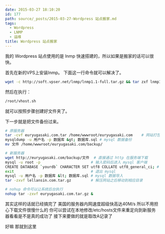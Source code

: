 ```yaml
---
date: 2015-03-27 18:10:20
id: 177
path: source/_posts/2015-03-27-Wordpress 站点搬家.md
tags:
  - Wordpress
  - LNMP
  - 运维
title: Wordpress 站点搬家
---
```


我的 Wordpress 站点使用的是 lnmp 快速搭建的，所以如果是搬家的话可以很快。

首先在新的VPS上安装lnmp。
下面这一行命令就可以解决了。

``` bash
wget -c http://soft.vpser.net/lnmp/lnmp1.1-full.tar.gz && tar zxf lnmp1.1-full.tar.gz && cd lnmp1.1-full && ./centos.sh
```

然后在执行：

<!-- more -->

``` bash
/root/vhost.sh
```

就可以按照步骤创建好文件夹了。

下一步就是把文件备份过来。

``` bash
# 原服务器
tar -cvf euryugasaki.com.tar /home/wwwroot/euryugasaki.com    # 网站打包
mysqldump -u 用户名 -p 数据库 &gt; 数据库.sql # mysql 数据备份
mv 文件 /home/wwwroot/euryugasaki.com/backup/

# 新服务器
wget http://euryugasaki.com/backup/文件  # 直接通过 http 在服务端下载
mysql -u root -p                       # 输入密码后进入 mysql 客户端
CREATE DATABASE `yourdb` CHARACTER SET utf8 COLLATE utf8_general_ci; # 创建一个名为 mydb 的数据库
exit                                   # 退出 mysql
mysql -u 用户名 -p 数据库 &lt; 数据库.sql # mysql 数据导入
tar -zxvf lellansin.com.tar.gz         # 解压网站之后移动到相应目录

# nohup 命令可以让系统后台执行
nohup tar -zxvf euryugasaki.com.tar.gz &
```

其实这样的话就已经搞完了
美国的服务器内网速度超级快高达40M/s
所以不用担心下载文件很慢什么的
你可以尝试在本地修改/etc/hosts文件来重定向到新服务器看看是不是真的成功了
接下来要做的就是取改A记录了

好嘛 那就到这里